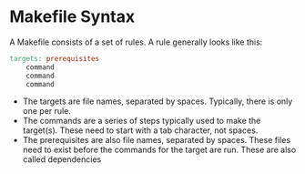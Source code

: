 # Makefile Syntax

A Makefile consists of a set of rules. A rule generally looks like this:

```Makefile
targets: prerequisites
	command
	command
	command
```

* The targets are file names, separated by spaces. Typically, there is only one per rule.
* The commands are a series of steps typically used to make the target(s). These need to start with a tab character, not spaces.
* The prerequisites are also file names, separated by spaces. These files need to exist before the commands for the target are run. These are also called dependencies